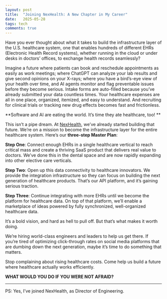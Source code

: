 ```yaml
---
layout: post
title:  "Joining NexHealth: A New Chapter in My Career"
date:   2025-05-28
tags: tech 
comments: true
---
```


Have you ever thought about what it takes to build the infrastructure layer of the U.S. healthcare system, one that enables hundreds of different EHRs (Electronic Health Record systems), whether running in the cloud or under desks in doctors’ offices, to exchange health records seamlessly?

Imagine a future where patients can book and reschedule appointments as easily as work meetings; where ChatGPT can analyze your lab results and give second opinions on your X-rays; where you have a bird’s-eye view of your health over time, and AI agents monitor and flag preventable issues before they become serious. Intake forms are auto-filled because you’ve already submitted your data countless times. Your healthcare expenses are all in one place, organized, itemized, and easy to understand. And recruiting for clinical trials or tracking new drug effects becomes fast and frictionless.

**Software and AI are eating the world. It’s time they ate healthcare, too! **

This isn’t a pipe dream. At [NexHealth](https://www.nexhealth.com/), we’ve already started building that future. We’re on a mission to become the infrastructure layer for the entire healthcare system. Here’s our **three-step Master Plan**:

**Step One**: Connect enough EHRs in a single healthcare vertical to reach critical mass and create a thriving SaaS product that delivers real value to doctors. We’ve done this in the dental space and are now rapidly expanding into other elective care verticals.

**Step Two**: Open up this data connectivity to healthcare innovators. We provide the integration infrastructure so they can focus on building the next generation of healthcare products. That’s our API platform, and it’s gaining serious traction.

**Step Three**: Continue integrating with more EHRs until we become the platform for healthcare data. On top of that platform, we’ll enable a marketplace of ideas powered by fully synchronized, well-organized healthcare data.

It’s a bold vision, and hard as hell to pull off. But that’s what makes it worth doing.

We’re hiring world-class engineers and leaders to help us get there. If you’re tired of optimizing click-through rates on social media platforms that are dumbing down the next generation, maybe it’s time to do something that matters.

Stop complaining about rising healthcare costs. Come help us build a future where healthcare actually works efficiently.

**WHAT WOULD YOU DO IF YOU WERE NOT AFRAID?**

---

PS: Yes, I’ve joined NexHealth, as Director of Engineering. 


